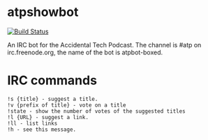 # atpshowbot

[![Build Status](https://travis-ci.org/boxed/atpshowbot.svg?branch=master)](https://travis-ci.org/boxed/atpshowbot)

An IRC bot for the Accidental Tech Podcast. The channel is #atp on irc.freenode.org, the name of the bot is atpbot-boxed.


# IRC commands
    !s {title} - suggest a title.
    !v {prefix of title} - vote on a title
    !state - show the number of votes of the suggested titles
    !l {URL} - suggest a link.
    !ll - list links
    !h - see this message.
